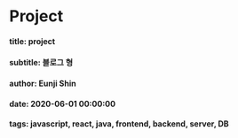 # Project

#### title: project

#### subtitle: 블로그 형

#### author: Eunji Shin

#### date: 2020-06-01 00:00:00

#### tags: javascript, react, java, frontend, backend, server, DB
